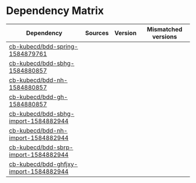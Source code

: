 # Dependency Matrix

Dependency | Sources | Version | Mismatched versions
---------- | ------- | ------- | -------------------
[cb-kubecd/bdd-spring-1584879761](https://github.com/cb-kubecd/bdd-spring-1584879761.git) |  | []() | 
[cb-kubecd/bdd-sbhg-1584880857](https://github.com/cb-kubecd/bdd-sbhg-1584880857.git) |  | []() | 
[cb-kubecd/bdd-nh-1584880857](https://github.com/cb-kubecd/bdd-nh-1584880857.git) |  | []() | 
[cb-kubecd/bdd-gh-1584880857](https://github.com/cb-kubecd/bdd-gh-1584880857.git) |  | []() | 
[cb-kubecd/bdd-sbhg-import-1584882944](https://github.com/cb-kubecd/bdd-sbhg-import-1584882944.git) |  | []() | 
[cb-kubecd/bdd-nh-import-1584882944](https://github.com/cb-kubecd/bdd-nh-import-1584882944.git) |  | []() | 
[cb-kubecd/bdd-sbrp-import-1584882944](https://github.com/cb-kubecd/bdd-sbrp-import-1584882944.git) |  | []() | 
[cb-kubecd/bdd-ghfjxy-import-1584882944](https://github.com/cb-kubecd/bdd-ghfjxy-import-1584882944.git) |  | []() | 
